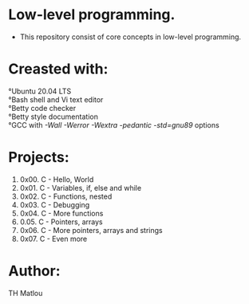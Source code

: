 # Low-level programming.

- This repository consist of core concepts in low-level programming.

# Creasted with:

°Ubuntu 20.04 LTS <br>
°Bash shell and Vi text editor <br>
°Betty code checker <br>
°Betty style documentation <br>
°GCC with _-Wall -Werror -Wextra -pedantic -std=gnu89_ options

# Projects:

1. 0x00. C - Hello, World
2. 0x01. C - Variables, if, else and while
3. 0x02. C - Functions, nested
4. 0x03. C - Debugging
5. 0x04. C - More functions
6. 0.05. C - Pointers, arrays
7. 0x06. C - More pointers, arrays and strings
8. 0x07. C - Even more

# Author:

TH Matlou

